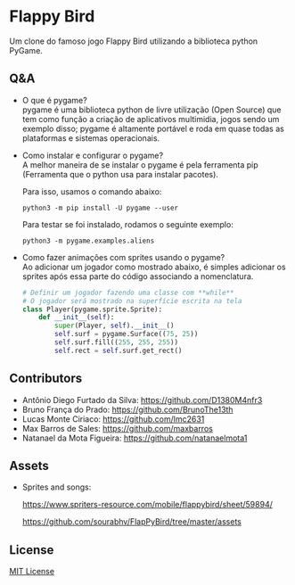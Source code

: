 # Flappy Bird

Um clone do famoso jogo Flappy Bird utilizando a biblioteca python PyGame.

## Q&A

- O que é pygame?  
pygame é uma biblioteca python de livre utilização (Open Source) que tem como função a criação de aplicativos multimidia, jogos sendo um exemplo disso; pygame é altamente portável e roda em quase todas as plataformas e sistemas operacionais.

- Como instalar e configurar o pygame?  
  A melhor maneira de se instalar o pygame é pela ferramenta pip (Ferramenta que o python usa para instalar pacotes). 

  Para isso, usamos o comando abaixo:
  ```
  python3 -m pip install -U pygame --user
  ```

  Para testar se foi instalado, rodamos o seguinte exemplo:  
  ```
  python3 -m pygame.examples.aliens
  ```
- Como fazer animações com sprites usando o pygame?  
  Ao adicionar um jogador como mostrado abaixo, é simples adicionar os sprites após essa parte do código associando a nomenclatura.
  ```python
  # Definir um jogador fazendo uma classe com **while**
  # O jogador será mostrado na superfície escrita na tela
  class Player(pygame.sprite.Sprite):
      def __init__(self):
          super(Player, self).__init__()
          self.surf = pygame.Surface((75, 25))
          self.surf.fill((255, 255, 255))
          self.rect = self.surf.get_rect()
  ```


## Contributors

- Antônio Diego Furtado da Silva: https://github.com/D1380M4nfr3
- Bruno França do Prado: https://github.com/BrunoThe13th
- Lucas Monte Ciriaco: https://github.com/lmc2631
- Max Barros de Sales: https://github.com/maxbarros
- Natanael da Mota Figueira: https://github.com/natanaelmota1

## Assets

- Sprites and songs:

    https://www.spriters-resource.com/mobile/flappybird/sheet/59894/

    https://github.com/sourabhv/FlapPyBird/tree/master/assets

## License

  [MIT License](https://github.com/natanaelmota1/Flappy-Bird---Pygame/blob/master/LICENSE.txt)

